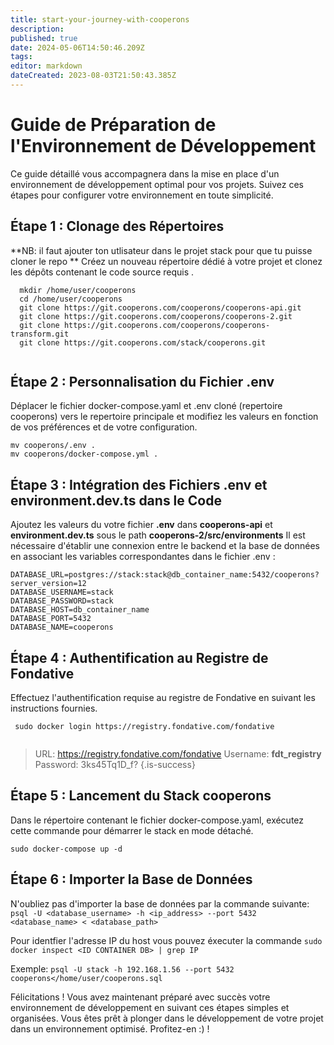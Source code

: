 ```yaml
---
title: start-your-journey-with-cooperons
description: 
published: true
date: 2024-05-06T14:50:46.209Z
tags: 
editor: markdown
dateCreated: 2023-08-03T21:50:43.385Z
---
```


# Guide de Préparation de l'Environnement de Développement
Ce guide détaillé vous accompagnera dans la mise en place d'un environnement de développement optimal pour vos projets. Suivez ces étapes pour configurer votre environnement en toute simplicité.

## Étape 1 : Clonage des Répertoires

**NB: il faut ajouter ton utlisateur dans le projet stack pour que tu puisse cloner le repo
**
   Créez un nouveau répertoire dédié à votre projet et clonez les dépôts contenant le code source requis .
```
  mkdir /home/user/cooperons
  cd /home/user/cooperons
  git clone https://git.cooperons.com/cooperons/cooperons-api.git
  git clone https://git.cooperons.com/cooperons/cooperons-2.git
  git clone https://git.cooperons.com/cooperons/cooperons-transform.git
  git clone https://git.cooperons.com/stack/cooperons.git
  
```

## Étape 2 : Personnalisation du Fichier .env

  Déplacer le fichier docker-compose.yaml et .env cloné (repertoire cooperons) vers le repertoire principale et modifiez les valeurs en fonction de vos préférences et de votre configuration.
  ```
  mv cooperons/.env .
  mv cooperons/docker-compose.yml .
  
```

## Étape 3 : Intégration des Fichiers .env et environment.dev.ts  dans le Code

  Ajoutez les valeurs du votre fichier **.env** dans **cooperons-api** et **environment.dev.ts** sous le path **cooperons-2/src/environments**
Il est nécessaire d'établir une connexion entre le backend et la base de données en associant les variables correspondantes dans le fichier .env :
```
DATABASE_URL=postgres://stack:stack@db_container_name:5432/cooperons?server_version=12
DATABASE_USERNAME=stack
DATABASE_PASSWORD=stack
DATABASE_HOST=db_container_name
DATABASE_PORT=5432
DATABASE_NAME=cooperons
```

## Étape 4 : Authentification au Registre de Fondative

   Effectuez l'authentification requise au registre de Fondative en suivant les instructions fournies.
```
 sudo docker login https://registry.fondative.com/fondative
  
```

>   URL: https://registry.fondative.com/fondative
>   Username: **fdt_registry**
>   Password: 3ks45Tq1D_f?
>{.is-success}

## Étape 5 : Lancement du Stack cooperons

  Dans le répertoire contenant le fichier docker-compose.yaml, exécutez cette commande pour démarrer le stack en mode détaché.
  ```
sudo docker-compose up -d
```

## Étape 6 : Importer la Base de Données

  N'oubliez pas d'importer la base de données par la commande suivante:
`psql -U <database_username> -h <ip_address> --port 5432 <database_name> < <database_path>`

Pour identfier l'adresse IP du host vous pouvez éxecuter la commande 
`sudo docker inspect <ID CONTAINER DB> | grep IP `

Exemple: 
`psql -U stack -h 192.168.1.56 --port 5432 cooperons</home/user/cooperons.sql`


Félicitations ! Vous avez maintenant préparé avec succès votre environnement de développement en suivant ces étapes simples et organisées. Vous êtes prêt à plonger dans le développement de votre projet dans un environnement optimisé.
Profitez-en :) !